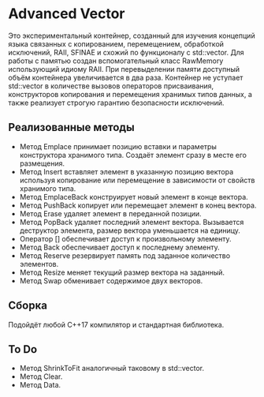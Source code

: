 # Advanced Vector
Это экспериментальный контейнер, созданный для изучения концепций языка связанных с копированием, перемещением, обработкой исключений, RAII, SFINAE и схожий по функционалу с std::vector. Для работы с памятью создан вспомогательный класс RawMemory использующий идиому RAII. При перевыделении памяти доступный объём контейнера увеличивается в два раза. Контейнер не уступает std::vector в количестве вызовов операторов присваивания, конструкторов копирования и перемещения хранимых типов данных, а также реализует строгую гарантию безопасности исключений.
## Реализованные методы
- Метод Emplace принимает позицию вставки и параметры конструктора хранимого типа. Создаёт элемент сразу в месте его размещения.
- Метод Insert вставляет элемент в указанную позицию вектора используя копирование или перемещение в зависимости от свойств хранимого типа.
- Метод EmplaceBack конструирует новый элемент в конце вектора.
- Метод PushBack копирует или перемещает элемент в конец вектора.
- Метод Erase удаляет элемент в переданной позиции.
- Метод PopBack удаляет последний элемент вектора. Вызывается деструктор элемента, размер вектора уменьшается на единицу.
- Оператор [] обеспечивает доступ к произвольному элементу.
- Метод Back обеспечивает доступ к последнему элементу.
- Метод Reserve резервирует память под заданное количество элементов.
- Метод Resize меняет текущий размер вектора на заданный.
- Метод Swap обменивает содержимое двух векторов.
## Сборка
Подойдёт любой C++17 компилятор и стандартная библиотека.
## To Do
- Метод ShrinkToFit аналогичный таковому в std::vector.
- Метод Clear.
- Метод Data.